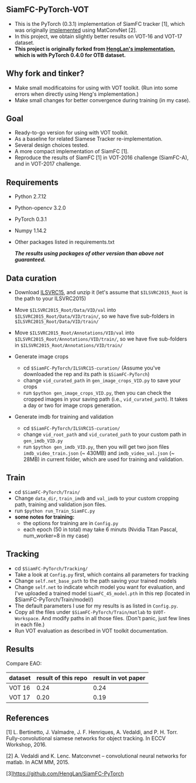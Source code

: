 ## SiamFC-PyTorch-VOT

* This is the PyTorch (0.3.1) implementation of SiamFC tracker [1], which was originally <a href="https://github.com/bertinetto/siamese-fc">implemented</a> using MatConvNet [2].
* In this project, we obtain slightly better results on VOT-16 and VOT-17 dataset.
* **This project is originally forked from [HengLan's implementation](https://github.com/HengLan/SiamFC-PyTorch), which is with PyTorch 0.4.0 for OTB dataset.**

## Why fork and tinker?

*   Make small modificatoins for using with VOT toolkit. (Run into some errors when directly using Heng's implementation.)
*   Make small changes for better convergence during training (in my case).

## Goal

* Ready-to-go version for using with VOT toolkit.
* As a baseline for related Siamese Tracker re-implementation.
* Several design choices tested.
* A more compact implementation of SiamFC [1].
* Reproduce the results of SiamFC [1] in VOT-2016 challenge (SiamFC-A), and in VOT-2017 challenge.

## Requirements

* Python 2.7.12

* Python-opencv 3.2.0

* PyTorch 0.3.1

* Numpy 1.14.2

* Other packages listed in requirements.txt

  ***The results using packages of other version than above not guaranteed.***

## Data curation 

* Download <a href="http://bvisionweb1.cs.unc.edu/ilsvrc2015/ILSVRC2015_VID.tar.gz">ILSVRC15</a>, and unzip it (let's assume that `$ILSVRC2015_Root` is the path to your ILSVRC2015)
* Move `$ILSVRC2015_Root/Data/VID/val` into `$ILSVRC2015_Root/Data/VID/train/`, so we have five sub-folders in `$ILSVRC2015_Root/Data/VID/train/`
* Move `$ILSVRC2015_Root/Annotations/VID/val` into `$ILSVRC2015_Root/Annotations/VID/train/`, so we have five sub-folders in `$ILSVRC2015_Root/Annotations/VID/train/`
* Generate image crops
  * cd `$SiamFC-PyTorch/ILSVRC15-curation/` (Assume you've downloaded the rep and its path is `$SiamFC-PyTorch`)
  * change `vid_curated_path` in `gen_image_crops_VID.py` to save your crops
  * run `$python gen_image_crops_VID.py`, then you can check the cropped images in your saving path (i.e., `vid_curated_path`). It takes a day or two for image crops generation.

* Generate imdb for training and validation
  * cd `$SiamFC-PyTorch/ILSVRC15-curation/`
  * change `vid_root_path` and `vid_curated_path` to your custom path in `gen_imdb_VID.py`
  * run `$python gen_imdb_VID.py`, then you will get two json files `imdb_video_train.json` (~ 430MB) and `imdb_video_val.json` (~ 28MB) in current folder, which are used for training and validation.

## Train

* cd `$SiamFC-PyTorch/Train/`
* Change `data_dir`, `train_imdb` and `val_imdb` to your custom cropping path, training and validation json files.
* run `$python run_Train_SiamFC.py`
* **some notes for training:**
  * the options for training are in `Config.py`
  * each epoch (50 in total) may take 6 minuts (Nvidia Titan Pascal, num_worker=8 in my case)

## Tracking

* cd `$SiamFC-PyTorch/Tracking/`
* Take a look at `Config.py` first, which contains all parameters for tracking
* Change `self.net_base_path` to the path saving your trained models
* Change `self.net` to indicate whcih model you want for evaluation, and I've uploaded a trained model `SiamFC_45_model.pth` in this rep (located in $SiamFC-PyTorch/Train/model/)
* The default parameters I use for my results is as listed in `Config.py`.
* Copy all the files under `$SiamFC-PyTorch/Train/matlab` to `$VOT-Workspace`. And modify paths in all those files. (Don't panic, just few lines in each file.)
* Run VOT evaluation as described in VOT toolkit documentation.

## Results

Compare EAO:

| dataset  | result of this repo | result in vot paper |
|-----|-----|-----|
| VOT 16| 0.24 | 0.24 |
| VOT 17| 0.20 | 0.19

## References

[1] L. Bertinetto, J. Valmadre, J. F. Henriques, A. Vedaldi, and P. H. Torr. Fully-convolutional siamese networks for object tracking. In ECCV Workshop, 2016.

[2] A. Vedaldi and K. Lenc. Matconvnet – convolutional neural networks for matlab. In ACM MM, 2015.

[3]https://github.com/HengLan/SiamFC-PyTorch


